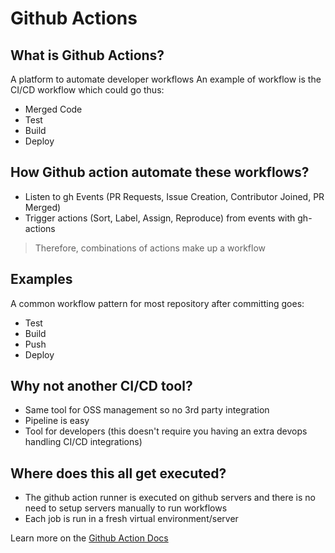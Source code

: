 # Github Actions

## What is Github Actions?

A platform to automate developer workflows
An example of workflow is the CI/CD workflow which could go thus:
- Merged Code
- Test
- Build
- Deploy

## How Github action automate these workflows?
- Listen to gh Events (PR Requests, Issue Creation, Contributor Joined, PR Merged)
- Trigger actions (Sort, Label, Assign, Reproduce) from events with gh-actions

> Therefore, combinations of actions make up a workflow


## Examples
A common workflow pattern for most repository after committing goes:
- Test
- Build
- Push
- Deploy

## Why not another CI/CD tool?
- Same tool for OSS management so no 3rd party integration
- Pipeline is easy
- Tool for developers (this doesn't require you having an extra devops handling CI/CD integrations)

## Where does this all get executed?
- The github action runner is executed on github servers and there is no need to setup servers manually to run workflows
- Each job is run in a fresh virtual environment/server

Learn more on the [Github Action Docs](https://docs.github.com/en/actions/learn-github-actions/understanding-github-actions)